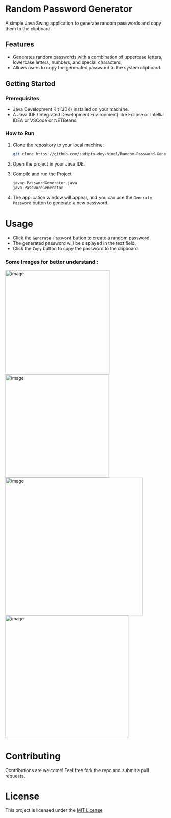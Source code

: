 # Random Password Generator

A simple Java Swing application to generate random passwords and copy them to the clipboard.

## Features

- Generates random passwords with a combination of uppercase letters, lowercase letters, numbers, and special characters.
- Allows users to copy the generated password to the system clipboard.

## Getting Started

### Prerequisites
- Java Development Kit (JDK) installed on your machine.
- A Java IDE (Integrated Development Environment) like Eclipse or IntelliJ IDEA or VSCode or NETBeans.

### How to Run

1. Clone the repository to your local machine:

   ```bash
   git clone https://github.com/sudipto-dey-himel/Random-Password-Generator.git

2. Open the project in your Java IDE.
3. Compile and run the Project
   ```bash 
   javac PasswordGenerator.java
   java PasswordGenerator

4. The application window will appear, and you can use the `Generate Password` button to generate a new password.

# Usage
- Click the `Generate Password` button to create a random password.
- The generated password will be displayed in the text field.
- Click the `Copy` button to copy the password to the clipboard.

### Some Images for better understand : 

<img width="326" alt="image" src="https://github.com/sudipto-dey-himel/Random-Password-Generator/assets/136897150/9b82a242-e006-4352-b36b-344db5659809">






<img width="323" alt="image" src="https://github.com/sudipto-dey-himel/Random-Password-Generator/assets/136897150/a652d041-c6af-4658-be3c-3d8a15a1002a">






<img width="431" alt="image" src="https://github.com/sudipto-dey-himel/Random-Password-Generator/assets/136897150/15c71c69-7d82-4bf4-8f72-b215775cf744">






<img width="385" alt="image" src="https://github.com/sudipto-dey-himel/Random-Password-Generator/assets/136897150/9b543681-c8ab-46ab-b381-6de911d5884a">


# Contributing
Contributions are welcome! Feel free fork the repo and submit a pull requests.

# License
This project is licensed under the [MIT License](LICENSE)
